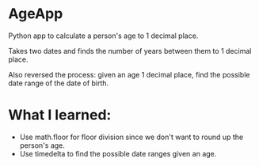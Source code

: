 # AgeApp
Python app to calculate a person's age to 1 decimal place.

Takes two dates and finds the number of years between them to 1 decimal place.

Also reversed the process: given an age 1 decimal place, find the possible date range of the date of birth.

# What I learned:
* Use math.floor for floor division since we don't want to round up the person's age.
* Use timedelta to find the possible date ranges given an age.
